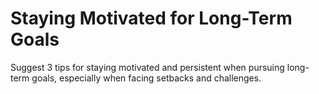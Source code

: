 # Staying Motivated for Long-Term Goals

Suggest 3 tips for staying motivated and persistent when pursuing long-term goals, especially when facing setbacks and challenges.